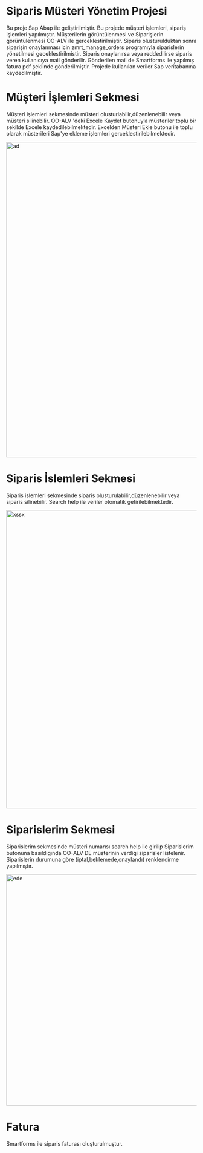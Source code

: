 # Siparis Müsteri Yönetim Projesi
Bu proje Sap Abap ile geliştirilmiştir. Bu projede müşteri işlemleri, sipariş işlemleri yapılmıştır. Müşterilerin görüntülenmesi ve Siparişlerin 
görüntülenmesi OO-ALV ile gerceklestirilmiştir. Siparis olusturulduktan sonra siparişin onaylanması icin zmrt_manage_orders programıyla siparislerin
yönetilmesi geceklestirilmistir. Siparis onaylanırsa veya reddedilirse siparis veren kullanıcıya mail gönderilir. Gönderilen mail de Smartforms ile 
yapılmış fatura pdf şeklinde gönderilmiştir. Projede kullanılan veriler Sap veritabanına kaydedilmiştir.
# Müşteri İşlemleri Sekmesi
Müşteri işlemleri sekmesinde müsteri olusturlabilir,düzenlenebilir veya müsteri silinebilir. OO-ALV 'deki Excele Kaydet butonuyla müsteriler 
toplu bir sekilde Excele kaydedilebilmektedir. Excelden Müsteri Ekle butonu ile toplu olarak müsterileri Sap'ye ekleme işlemleri gerceklestirilebilmektedir.

<img width="833" alt="ad" src="https://github.com/user-attachments/assets/9806284c-9c96-4129-bcaa-629a2c0ecd7b">

# Siparis İslemleri Sekmesi
Siparis islemleri sekmesinde siparis olusturulabilir,düzenlenebilir veya siparis silinebilir. Search help ile veriler otomatik getirilebilmektedir.

<img width="788" alt="xssx" src="https://github.com/user-attachments/assets/b1b1d151-681e-49a1-89ce-b1f52e70ab32">


# Siparislerim Sekmesi

Siparislerim sekmesinde müsteri numarısı search help ile girilip Siparislerim butonuna basıldıgında OO-ALV DE müsterinin verdigi siparisler listelenir.
Siparislerin durumuna göre (iptal,beklemede,onaylandı) renklendirme yapılmıştır.

<img width="611" alt="ede" src="https://github.com/user-attachments/assets/65e1c8cc-75ab-4d33-b592-858f6bd57ae7">

# Fatura 
Smartforms ile siparis faturası oluşturulmuştur.



